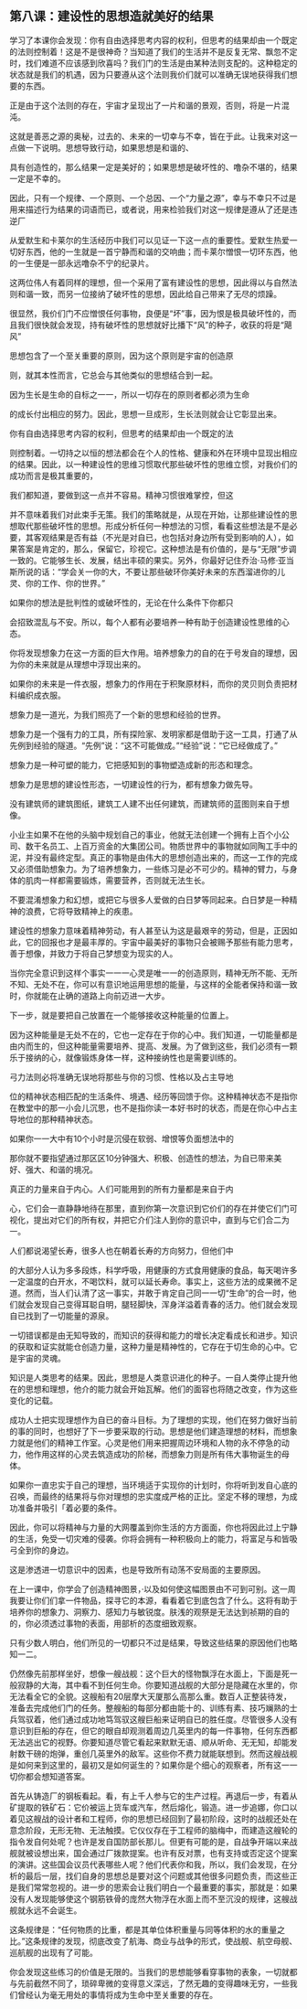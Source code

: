 

## 第八课：建设性的思想造就美好的结果

学习了本课你会发现：你有自由选择思考内容的权利，但思考的结果却由一个既定的法则控制着！这是不是很神奇？当知道了我们的生活并不是反复无常、飘忽不定时，找们难道不应该感到欣喜吗？我们门的生活是由某种法则支配的。这种稳定的状态就是我们的机遇，因为只要遵从这个法则我价们就可以准确无误地获得我们想要的东西。

正是由于这个法则的存在，宇宙才呈现出了一片和谐的景观，否则，将是一片混沌。

这就是善恶之源的奥秘，过去的、未来的一切幸与不幸，皆在于此。让我来对这一点做一下说明。思想导致行动，如果思想是和谐的、

具有创造性的，那么结果一定是美好的；如果思想是破坏性的、噜杂不堪的，结果一定是不幸的。

因此，只有一个规律、一个原则、一个总因、一个“力量之源”，幸与不幸只不过是用来描述行为结果的词语而已，或者说，用来检验我们对这一规律是遵从了还是违逆厂

从爱默生和卡莱尔的生活经历中我们可以见证一下这一点的重要性。爱默生热爱一切好东西，他的一生就是一首宁静而和谐的交响曲；而卡莱尔憎恨一切环东西，他的一生便是一部永远噜杂不宁的纪录片。

这两位伟人有着同样的理想，但一个采用了富有建设性的思想，因此得以与自然法则和谐一致，而另一位接纳了破坏性的思想，因此给自己带来了无尽的烦躁。

很显然，我价们门不应憎恨任何事物，良便是“坏”事，因为恨是极具破坏性的，而且我们很快就会发现，持有破坏性的思想就好比播下“风”的种子，收获的将是“飓风”

思想包含了一个至关重要的原则，因为这个原则是宇宙的创造原

则，就其本性而言，它总会与其他类似的思想结合到一起。

因为生长是生命的自标之一一，所以一切存在的原则者都必须为生命

的成长付出相应的努力。因此，思想一旦成形，生长法则就会让它彰显出来。

你有自由选择思考内容的权利，但思考的结果却由一个既定的法

则控制着。一切持之以恒的想法都会在个人的性格、健康和外在环境中显现出相应的结果。因此，以一种建设性的思维习惯取代那些破坏性的思维立惯，对我价们的成功而言是极其重要的，

我们都知道，要做到这一点并不容易。精神习惯很难掌控，但这

并不意味着我们对此束手无策。我们的策略就是，从现在开始，让那些建设性的思想取代那些破坏性的思想。形成分析任何一种想法的习惯，看看这些想法是不是必要，其客观结果是否有益（不光是对自已，也包括对身边所有受到影响的人），如果答案是肯定的，那么，保留它，珍视它。这种想法是有价值的，是与“无限”步调一致的。它能够生长、发展，结出丰硕的果实。另外，你最好记住乔治·马修·亚当斯所说的话：“学会关一你的大，不要让那些破环你美好未来的东西溜进你的儿灵、你的工作、你的世界。”

如果你的想法是批判性的或破坏性的，无论在什么条件下你都只

会招致混乱与不安。所以，每个人都有必要培养一种有助于创造建设性思维的心态。

你将发现想象力在这一方面的巨大作用。培养想象力的自的在于号发自的理想，因为你的未来就是从理想中浮现出来的。

如果你的未来是一件衣服，想象力的作用在于积聚原材料，而你的灵贝则负责把材料编织成衣服。

想象力是一道光，为我们照亮了一个新的思想和经验的世界。

想象力是一个强有力的工具，所有探险家、发明家都是借助于这一工具，打通了从先例到经验的隧道。“先例”说：“这不可能做成。”“经验”说：“它已经做成了。”

想象力是一种可塑的能力，它把感知到的事物塑造成新的形态和理念。

想象力是思想的建设性形态，一切建设性的行为，都有想象力做先导。

没有建筑师的建筑图纸，建筑工人建不出任何建筑，而建筑师的蓝图则来自于想像。

小业主如果不在他的头脑中规划自己的事业，他就无法创建一个拥有上百个小公司、数干名员工、上百万资金的大集团公司。物质世界中的事物就如同陶工手中的泥，并没有最终定型。真正的事物是由伟大的思想创造出来的，而这一工作的完成又必须借助想象力。为了培养想象力，一些练习是必不可少的。精神的臂力，与身体的肌肉一样都需要锻炼，需要营养，否则就无法生长。

不要混淆想象力和幻想，或把它与很多人爱做的白日梦等同起来。白日梦是一种精神的浪费，它将导致精神上的疾患。

建设性的想象力意味着精神劳动，有人甚至认为这是最艰辛的劳动，但是，正因如此，它的回报也才是最丰厚的。宇宙中最美好的事物只会被赐予那些有能力思考，善于想像，并致力于将自己梦想变为现实的人。

当你完全意识到这样个事实一一一心灵是唯一一的创造原则，精神无所不能、无所不知、无处不在，你可以有意识地运用思想的能量，与这样的全能者保持和谐一致时，你就能在止确的道路上向前迈进一大步。

下一步，就是要把自己放置在一个能够接收这种能量的位置上。

因为这种能量是无处不在的，它也一定存在于你的心中。我们知道，一切能量都是由内而生的，但这种能量需要培养、提高、发展。为了做到这些，我们必须有一颗乐于接纳的心，就像锻炼身体一样，这种接纳性也是需要训练的。

弓力法则必将准确无误地将那些与你的习惯、性格以及占主导地

位的精神状态相匹配的生活条件、境遇、经历等回馈于你。这种精神状态不是指你在教堂中的那一小会儿沉思，也不是指你读一本好书时的状态，而是在你心中占主导地位的那种精神状态。

如果你一一大中有10个小时是沉侵在软弱、增恨等负面想法中的

那你就不要指望通过那区区10分钟强大、积极、创造性的想法，为自已带来美好、强大、和谐的境况。

真正的力量来自于内心。人们可能用到的所有力量都是来自于内

心，它们会一直静静地待在那里，直到你第一次意识到它价们的存在并使它们门可视化，提出对它们的所有权，并把它介们注人到你的意识中，直到与它们合二为一。

人们都说渴望长寿，很多人也在朝着长寿的方向努力，但他们中

的大部分人认为多多段炼，科学呼吸，用健康的方式食用健康的食品，每天喝许多一定温度的白开水，不喝饮料，就可以延长寿命。事实上，这些方法的成果微不足道。然而，当人们认清了这一事实，并敢于肯定自己同一一切“生命”的合一时，他们就会发现自己变得耳聪自明，腿轻脚快，浑身洋溢着青春的活力。他们就会发现自已找到了一切能量的源泉。

一切错误都是由无知导致的，而知识的获得和能力的增长决定看成长和进步。知识的获取和证实就能仓创造力量，这种力量是精神性的，它存在于切生命的心中。它是宇宙的灵魂。

知识是人类思考的结果。因此，思想是人类意识进化的种子。一自人类停止提升他在的思想和理想，他介的能力就会开始瓦解。他们的面容也将随之改变，作为这些变化的记载。

成功人士把实现理想作为自已的奋斗目标。为了理想的实现，他们在努力做好当前的事的同时，也想好了下一步要采取的行动。思想是他们建造理想的材料，而想象力就是他们的精神工作室。心灵是他们用来把握周边环境和人物的永不停急的动力，他作用这样的心灵去筑造成功的阶梯，而想象力则是所有伟大事物诞生的母体。

如果你一直忠实于自己的理想，当环境适于实现你的计划时，你将听到发自心底的召唤，而最终的结果将与你对理想的忠实度成严格的正比。坚定不移的理想，为成功准备并吸引「着必要的条件。

因此，你可以将精神与力量的大网覆盖到你生活的方方面面，你也将因此过上宁静的生活，免受一切灾难的侵袭。你将会拥有一种积极向上的能力，将富足与和皆吸弓全到你的身边。

这是渗透进一切意识中的因素，也是导致所有动荡不安局面的主要原因。

在上一课中，你学会了创造精神图景，·以及如何使这幅图景由不可到可别。这一周我要让你们们拿一件物品，探寻它的本源，看看着它到底包含了什么。这将有助于培养你的想象力、洞察力、感知力与敏锐度。肤浅的观祭是无法达到祯期的自的的，你必须透过事物的表面，用部析的态度细致观察。

只有少数人明白，他们所见的一切都只不过是结果，导致这些结果的原因他们也略知一二。

仍然像先前那样坐好，想像一艘战舰：这个巨大的怪物飘浮在水面上，下面是死一般寂静的大海，其中看不到任何生命。你要知道战舰的大部分是隐藏在水里的，你无法看全它的全貌。这艘船有20层摩大天厦那么高那么重。数百人正整装待发，准备去完成他们门的任务。整艘船的每部分都由能十的、训练有素、技巧斓熟的士兵驾驭着，他们通过成功地笃驾驭这艘巨船来证明自已的胜任度。尽管很多人没有意识到巨船的存在，但它的眼自却观测着周边几英里内的每一件事物，任何东西都无法逃出它的视野。你要知道尽管它看起来默默无语、顺从听命、无无知，却能发射数干磅的炮弹，重创几英里外的敌军。这些你不费力就能联想到。然而这艘战舰是如何来到这里的，最初又是如何诞生的？如果你是个细心的观察者，所有这一一切你都会想知道答案。

首先从铸造厂的钢板看起。看，有上千人参与它的生产过程。再退后一步，有着从矿提取的铁矿石：它价被运上货车或汽车，然后熔化，锻造。进一步追娜，你口以着见这艘战的设计者和工程师，你的思想已经回到了最初阶段，这时的战舰还处在意念阶段，无形无物、无法触摸。它仪仪存在于工程师的脑梅中，而建造这艘轮的指令发自何处呢？也许是发自国防部长那儿。但更有可能的是，自战争开端以来战舰就被设想出来，国会通过厂拨款提案。也许有反对票，也有支持或否定这个提案的演讲。这些国会议员代表哪些人呢？他们代表你和我，所以，我们会发现，在分析的最后一层，找们自身的思想总是要对这个问题或其他很多问题负责，而这些正是我们常常忽视的。进一步的思索会让我们明白一个最重要的事实，那就是：如果没有人发现能够使这个钢筋铁骨的庞然大物浮在水面上而不至沉没的规律，这艘战舰就永远不会诞生。

这条规律是：“任何物质的比重，都是其单位体积重量与同等体积的水的重量之比。”这条规律的发现，彻底改变了航海、商业与战争的形式，使战舰、航空母舰、巡航舰的出现有了可能。

你会发现这些练习的价值是无限的。当我们的思想能够看穿事物的表象，一切就都与先前截然不同了，琐碎卑微的变得意义深远，了然无趣的变得趣味无穷，一些我们曾经认为毫无用处的事情将成为生命中至关重要的存在。


